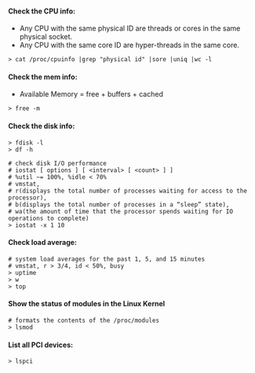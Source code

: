 #### Check the CPU info:
- Any CPU with the same physical ID are threads or cores in the same physical socket.
- Any CPU with the same core ID are hyper-threads in the same core.
```
> cat /proc/cpuinfo |grep "physical id" |sore |uniq |wc -l
```

#### Check the mem info:
- Available Memory = free + buffers + cached
```
> free -m
```

#### Check the disk info:

```
> fdisk -l
> df -h

# check disk I/O performance
# iostat [ options ] [ <interval> [ <count> ] ]
# %util ~= 100%, %idle < 70%
# vmstat, 
# r(displays the total number of processes waiting for access to the processor), 
# b(displays the total number of processes in a “sleep” state),
# wa(the amount of time that the processor spends waiting for IO operations to complete)
> iostat -x 1 10
```

#### Check load average:
```
# system load averages for the past 1, 5, and 15 minutes
# vmstat, r > 3/4, id < 50%, busy
> uptime
> w
> top
```

#### Show the status of modules in the Linux Kernel
```
# formats the contents of the /proc/modules
> lsmod
```

#### List all PCI devices:
```
> lspci
```

#### 

